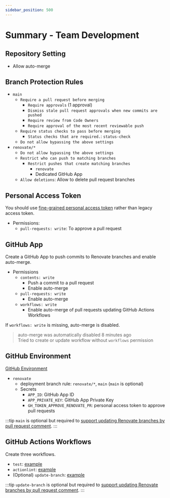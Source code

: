 ```yaml
---
sidebar_position: 500
---
```


# Summary - Team Development

## Repository Setting

- Allow auto-merge

## Branch Protection Rules

- `main`
  - `Require a pull request before merging`
    - `Require approvals` (1 approval)
    - `Dismiss stale pull request approvals when new commits are pushed`
    - `Require review from Code Owners`
    - `Require approval of the most recent reviewable push`
  - `Require status checks to pass before merging`
    - `Status checks that are required.`: `status-check`
  - `Do not allow bypassing the above settings`
- `renovate/*` 
  - `Do not allow bypassing the above settings`
  - `Restrict who can push to matching branches`
    - `Restrict pushes that create matching branches`
      - `renovate`
      - Dedicated GitHub App
  - `Allow deletions`: Allow to delete pull request branches

## Personal Access Token

You should use [fine-grained personal access token](https://github.blog/2022-10-18-introducing-fine-grained-personal-access-tokens-for-github/) rather than legacy access token.

- Permissions:
  - `pull-requests: write`: To approve a pull request

## GitHub App

Create a GitHub App to push commits to Renovate branches and enable auto-merge.

- Permissions
  - `contents: write`
    - Push a commit to a pull request
    - Enable auto-merge
  - `pull-requests: write`
    - Enable auto-merge
  - `workflows: write`
    - Enable auto-merge of pull requests updating GitHub Actions Workflows

If `workflows: write` is missing, auto-merge is disabled.

> auto-merge was automatically disabled 8 minutes ago  
> Tried to create or update workflow without `workflows` permission

## GitHub Environment

[GitHub Environment](https://docs.github.com/en/actions/deployment/targeting-different-environments/using-environments-for-deployment)

- `renovate`
  - deployment branch rule: `renovate/*`, `main` (`main` is optional)
  - Secrets
    - `APP_ID`: GitHub App ID
    - `APP_PRIVATE_KEY`: GitHub App Private Key
    - `GH_TOKEN_APPROVE_RENOVATE_PR`: personal access token to approve pull requests

:::tip
`main` is optional but required to [support updating Renovate branches by pull request comment](detail.md#optional-update-branch-of-renovate-pull-request-by-comment).
:::

## GitHub Actions Workflows

Create three workflows.

- `test`: [example](https://github.com/aquaproj/example-update-checksum/blob/main/.github/workflows/test.yaml)
- `actionlint`: [example](https://github.com/suzuki-shunsuke/tfcmt/blob/main/.github/workflows/actionlint.yaml)
- (Optional) `update-branch`: [example](https://github.com/aquaproj/example-update-checksum/blob/main/.github/workflows/update-branch.yaml)

:::tip
`update-branch` is optional but required to [support updating Renovate branches by pull request comment](detail.md#optional-update-branch-of-renovate-pull-request-by-comment).
:::
